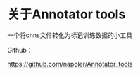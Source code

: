关于Annotator tools
=============

一个将cnns文件转化为标记训练数据的小工具


Github：

https://github.com/napoler/Annotator_tools

